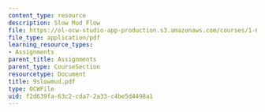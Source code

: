 ```yaml
---
content_type: resource
description: Slow Mud Flow
file: https://ol-ocw-studio-app-production.s3.amazonaws.com/courses/1-63-advanced-fluid-dynamics-of-the-environment-fall-2002/f2d639fa63c2cda72a33c4be5d4498a1_9slowmud.pdf
file_type: application/pdf
learning_resource_types:
- Assignments
parent_title: Assignments
parent_type: CourseSection
resourcetype: Document
title: 9slowmud.pdf
type: OCWFile
uid: f2d639fa-63c2-cda7-2a33-c4be5d4498a1
---
```

